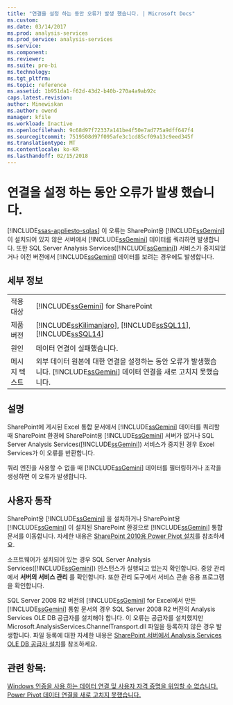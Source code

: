 ```yaml
---
title: "연결을 설정 하는 동안 오류가 발생 했습니다. | Microsoft Docs"
ms.custom: 
ms.date: 03/14/2017
ms.prod: analysis-services
ms.prod_service: analysis-services
ms.service: 
ms.component: 
ms.reviewer: 
ms.suite: pro-bi
ms.technology: 
ms.tgt_pltfrm: 
ms.topic: reference
ms.assetid: 1b951da1-f62d-43d2-b40b-270a4a9ab92c
caps.latest.revision: 
author: Minewiskan
ms.author: owend
manager: kfile
ms.workload: Inactive
ms.openlocfilehash: 9c68d97f72337a141be4f50e7ad775a9dff647f4
ms.sourcegitcommit: 7519508d97f095afe3c1cd85cf09a13c9eed345f
ms.translationtype: MT
ms.contentlocale: ko-KR
ms.lasthandoff: 02/15/2018
---
```

# <a name="an-error-occurred-during-an-attempt-to-establish-a-connection"></a>연결을 설정 하는 동안 오류가 발생 했습니다.
[!INCLUDE[ssas-appliesto-sqlas](../../includes/ssas-appliesto-sqlas.md)]
이 오류는 SharePoint용 [!INCLUDE[ssGemini](../../includes/ssgemini-md.md)] 이 설치되어 있지 않은 서버에서 [!INCLUDE[ssGemini](../../includes/ssgemini-md.md)] 데이터를 쿼리하면 발생합니다. 또한 SQL Server Analysis Services([!INCLUDE[ssGemini](../../includes/ssgemini-md.md)]) 서비스가 중지되었거나 이전 버전에서 [!INCLUDE[ssGemini](../../includes/ssgemini-md.md)] 데이터를 보려는 경우에도 발생합니다.  
  
## <a name="details"></a>세부 정보  
  
|||  
|-|-|  
|적용 대상|[!INCLUDE[ssGemini](../../includes/ssgemini-md.md)] for SharePoint|  
|제품 버전|[!INCLUDE[ssKilimanjaro](../../includes/sskilimanjaro-md.md)], [!INCLUDE[ssSQL11](../../includes/sssql11-md.md)], [!INCLUDE[ssSQL14](../../includes/sssql14-md.md)]|  
|원인|데이터 연결이 실패했습니다.|  
|메시지 텍스트|외부 데이터 원본에 대한 연결을 설정하는 동안 오류가 발생했습니다. [!INCLUDE[ssGemini](../../includes/ssgemini-md.md)] 데이터 연결을 새로 고치지 못했습니다.|  
  
## <a name="explanation"></a>설명  
 SharePoint에 게시된 Excel 통합 문서에서 [!INCLUDE[ssGemini](../../includes/ssgemini-md.md)] 데이터를 쿼리할 때 SharePoint 환경에 SharePoint용 [!INCLUDE[ssGemini](../../includes/ssgemini-md.md)] 서버가 없거나 SQL Server Analysis Services([!INCLUDE[ssGemini](../../includes/ssgemini-md.md)]) 서비스가 중지된 경우 Excel Services가 이 오류를 반환합니다.  
  
 쿼리 엔진을 사용할 수 없을 때 [!INCLUDE[ssGemini](../../includes/ssgemini-md.md)] 데이터를 필터링하거나 조각을 생성하면 이 오류가 발생합니다.  
  
## <a name="user-action"></a>사용자 동작  
 SharePoint용 [!INCLUDE[ssGemini](../../includes/ssgemini-md.md)] 을 설치하거나 SharePoint용 [!INCLUDE[ssGemini](../../includes/ssgemini-md.md)] 이 설치된 SharePoint 환경으로 [!INCLUDE[ssGemini](../../includes/ssgemini-md.md)] 통합 문서를 이동합니다. 자세한 내용은 [SharePoint 2010용 Power Pivot 설치](http://msdn.microsoft.com/en-us/8d47dde7-c941-4280-a934-e2fe3f9a938f)를 참조하세요.  
  
 소프트웨어가 설치되어 있는 경우 SQL Server Analysis Services([!INCLUDE[ssGemini](../../includes/ssgemini-md.md)]) 인스턴스가 실행되고 있는지 확인합니다. 중앙 관리에서 **서버의 서비스 관리** 를 확인합니다. 또한 관리 도구에서 서비스 콘솔 응용 프로그램을 확인합니다.  
  
 SQL Server 2008 R2 버전의 [!INCLUDE[ssGemini](../../includes/ssgemini-md.md)] for Excel에서 만든 [!INCLUDE[ssGemini](../../includes/ssgemini-md.md)] 통합 문서의 경우 SQL Server 2008 R2 버전의 Analysis Services OLE DB 공급자를 설치해야 합니다. 이 오류는 공급자를 설치했지만 Microsoft.AnalysisServices.ChannelTransport.dll 파일을 등록하지 않은 경우 발생합니다. 파일 등록에 대한 자세한 내용은 [SharePoint 서버에서 Analysis Services OLE DB 공급자 설치](http://msdn.microsoft.com/en-us/2c62daf9-1f2d-4508-a497-af62360ee859)를 참조하세요.  
  
## <a name="see-also"></a>관련 항목:  
 [Windows 인증을 사용 하는 데이터 연결 및 사용자 자격 증명을 위임할 수 없습니다. Power Pivot 데이터 연결을 새로 고치지 못했습니다.](../../analysis-services/power-pivot-sharepoint/the-data-connection-user-could-not-be-delegated.md)  
  
  
